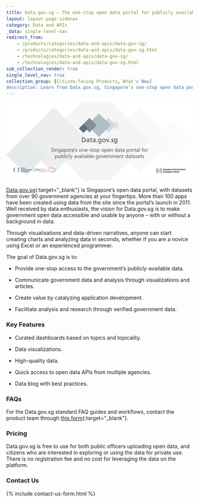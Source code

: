 ```yaml
---
title: Data.gov.sg — The one-stop open data portal for publicly available Singapore Government datasets
layout: layout-page-sidenav
category: Data and APIs
_data: single-level-nav
redirect_from:
    - /products/categories/data-and-apis/data-gov-sg/
    - /products/categories/data-and-apis/data-gov-sg.html
    - /technologies/data-and-apis/data-gov-sg/
    - /technologies/data-and-apis/data-gov-sg.html
sub_collection_render: true
single_level_nav: true
collection_group: [Citizen-facing Products, What's New]
description: Learn from Data.gov.sg, Singapore’s one-stop open data portal offering government datasets. Dive in now!
---
```


![Data.gov.sg header banner](/assets/img/Datagovsg-HeaderBanner-v2b.png)

[Data.gov.sg](https://data.gov.sg/){:target="_blank"} is Singapore’s open data portal, with datasets from over 90 government agencies at your fingertips. More than 100 apps have been created using data from the site since the portal’s launch in 2011.
Well received by data enthusiasts, the vision for Data.gov.sg is to make government open data accessible and usable by anyone – with or without a background in data.

Through visualisations and data-driven narratives, anyone can start creating charts and analyzing data in seconds, whether if you are a novice using Excel or an experienced programmer.

The goal of Data.gov.sg is to:

- Provide one-stop access to the government’s publicly-available data.

- Communicate government data and analysis through visualizations and articles.

- Create value by catalyzing application development.

- Facilitate analysis and research through verified government data.

### Key Features

- Curated dashboards based on topics and topicality. 

- Data visualizations.

- High-quality data.

- Quick access to open data APIs from multiple agencies.

- Data blog with best practices.

### FAQs

For the Data.gov.sg standard FAQ guides and workflows, contact the product team through [this form](https://form.gov.sg/#!/62280856ba91100012050933){:target="_blank"}.

### Pricing

Data.gov.sg is free to use for both public officers uploading open data, and citizens who are interested in exploring or using the data for private use. 
There is no registration fee and no cost for leveraging the data on the platform.

### Contact Us

{% include contact-us-form.html %}
